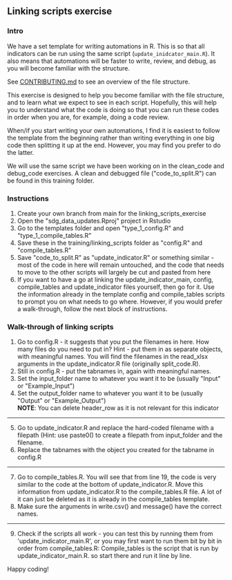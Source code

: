 ## Linking scripts exercise
  
### Intro
We have a set template for writing automations in R. This is so that all indicators can be run using the same script (`update_inidcator_main.R`).
It also means that automations will be faster to write, review, and debug, as you will become familiar with the structure.  
  
See [CONTRIBUTING.md](https://github.com/ONSdigital/sdg_data_updates/blob/main/CONTRIBUTING.md#file-structure-of-automations) to see an
overview of the file structure.  
  
This exercise is designed to help you become familiar with the file structure, and to learn what we expect to see in each script.  Hopefully,
this will help you to understand what the code is doing so that you can run these codes in order when you are, for example, doing a code review.  
  
When/if you start writing your own automations, I find it is easiest to follow the template from the beginning rather than writing everything in one big code then 
splitting it up at the end. However, you may find you prefer to do the latter.
  
We will use the same script we have been working on in the clean_code and debug_code exercises. A clean and debugged file ("code_to_split.R") can be found in this 
training folder.  
  
### Instructions
1. Create your own branch from main for the linking_scripts_exercise
2. Open the "sdg_data_updates.Rproj" project in Rstudio
3. Go to the templates folder and open "type_1_config.R" and "type_1_compile_tables.R"
4. Save these in the training/linking_scripts folder as "config.R" and "compile_tables.R"
5. Save "code_to_split.R" as "update_indicator.R" or something similar - 
  most of the code in here will remain untouched, and the code that needs to move to the other scripts will largely be cut and pasted from here 
6. If you want to have a go at linking the update_indicator_main, config, compile_tables and update_indicator files yourself, then go for it.
   Use the information already in the template config and compile_tables scripts to prompt you on what needs to go where.
   However, if you would prefer a walk-through, follow the next block of instructions.

### Walk-through of linking scripts
1. Go to config.R - it suggests that you put the filenames in here. How many files do you need to put in? Hint - put them in as separate objects, with meaningful names.
   You will find the filenames in the read_xlsx arguments in the update_indicator.R file (originally split_code.R).
2. Still in config.R - put the tabnames in, again with meaningful names.
3. Set the input_folder name to whatever you want it to be (usually "Input" or "Example_Input")
4. Set the output_folder name to whatever you want it to be (usually "Output" or "Example_Output")  
**NOTE**: You can delete header_row as it is not relevant for this indicator
---
5. Go to update_indicator.R and replace the hard-coded filename with a filepath (Hint: use paste0() to create a filepath from input_folder and the filename.
6. Replace the tabnames with the object you created for the tabname in config.R
---
7. Go to compile_tables.R. You will see that from line 19, the code is very similar to the code at the bottom of update_indicator.R.
   Move this information from update_indicator.R to the compile_tables.R file. A lot of it can just be deleted as it is already in the compile_tables template.
8. Make sure the arguments in write.csv() and message() have the correct names.
---
9. Check if the scripts all work - you can test this by running them from 'update_indicator_main.R', or you may first want to run them bit by bit in order
   from compile_tables.R: Compile_tables is the script that is run by update_indicator_main.R. so start there and run it line by line.

Happy coding!
   
